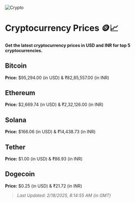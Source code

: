 
![Crypto](https://www.techguide.com.au/wp-content/uploads/2020/11/crypto3.jpeg)

# Cryptocurrency Prices 🪙📈

#### Get the latest cryptocurrency prices in USD and INR for top 5 cryptocurrencies.

## Bitcoin

**Price:** $95,294.00 (in USD) & ₹82,85,557.00 (in INR)

## Ethereum

**Price:** $2,669.74 (in USD) & ₹2,32,126.00 (in INR)

## Solana

**Price:** $166.06 (in USD) & ₹14,438.73 (in INR)

## Tether

**Price:** $1.00 (in USD) & ₹86.93 (in INR)

## Dogecoin

**Price:** $0.25 (in USD) & ₹21.72 (in INR)

> _Last Updated: 2/18/2025, 8:14:55 AM (in GMT)_
